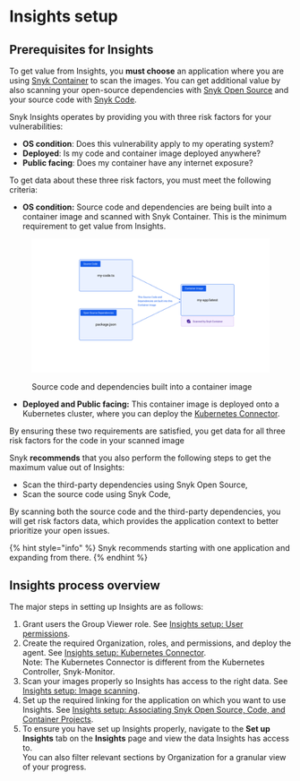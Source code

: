 # Insights setup

## Prerequisites for Insights

To get value from Insights, you **must choose** an application where you are using [Snyk Container](../../../scan-using-snyk/snyk-container/) to scan the images. You can get additional value by also scanning your open-source dependencies with [Snyk Open Source](../../../scan-using-snyk/snyk-open-source/) and your source code with [Snyk Code](../../../scan-using-snyk/snyk-code/).

Snyk Insights operates by providing you with three risk factors for your vulnerabilities:

* **OS condition**: Does this vulnerability apply to my operating system?
* **Deployed**: Is my code and container image deployed anywhere?
* **Public facing**: Does my container have any internet exposure?

To get data about these three risk factors, you must meet the following criteria:

* **OS condition:** Source code and dependencies are being built into a container image and scanned with Snyk Container. This is the minimum requirement to get value from Insights.

<figure><img src="../../../.gitbook/assets/Example OS condition.png" alt="Source code and dependencies built into a container image"><figcaption><p>Source code and dependencies built into a container image</p></figcaption></figure>

* **Deployed and Public facing:** This container image is deployed onto a Kubernetes cluster, where you can deploy the [Kubernetes Connector](insights-setup-kubernetes-connector.md).

By ensuring these two requirements are satisfied, you get data for all three risk factors for the code in your scanned image

Snyk **recommends** that you also perform the following steps to get the maximum value out of Insights:

* Scan the third-party dependencies using Snyk Open Source,
* Scan the source code using Snyk Code,

By scanning both the source code and the third-party dependencies, you will get risk factors data, which provides the application context to better prioritize your open issues.

{% hint style="info" %}
Snyk recommends starting with one application and expanding from there.
{% endhint %}

## Insights process overview

The major steps in setting up Insights are as follows:

1. Grant users the Group Viewer role. See [Insights setup: User permissions](insights-setup-user-permissions.md).
2. Create the required Organization, roles, and permissions, and deploy the agent. See [Insights setup: Kubernetes Connector](insights-setup-kubernetes-connector.md).\
   Note: The Kubernetes Connector is different from the Kubernetes Controller, Snyk-Monitor.
3. Scan your images properly so Insights has access to the right data. See [Insights setup: Image scanning](insights-setup-image-scanning.md).
4. Set up the required linking for the application on which you want to use Insights. See [Insights setup: Associating Snyk Open Source, Code, and Container Projects](insights-setup-associating-snyk-open-source-code-and-container-projects.md).
5. To ensure you have set up Insights properly, navigate to the **Set up Insights** tab on the **Insights** page and view the data Insights has access to.\
   You can also filter relevant sections by Organization for a granular view of your progress.
